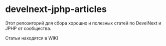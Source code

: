 # develnext-jphp-articles

Этот репозиторий для сбора хороших и полезных статей по DevelNext и JPHP от сообщества.

Статьи находятся в WIKI
